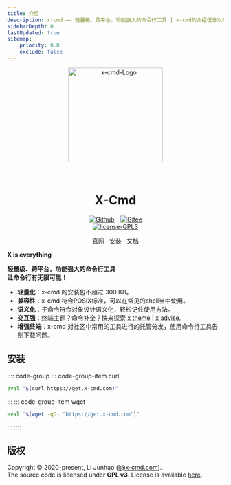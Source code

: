 ```yaml
---
title: 介绍
description: x-cmd —— 轻量级，跨平台，功能强大的命令行工具 | x-cmd的介绍信息以及使用教程，内含终端命令行主题，补全，代理，常用命令说明手册查找。
sidebarDepth: 0
lastUpdated: true
sitemap:
    priority: 0.8
    exclude: false
---
```


<p align="center">
    <img width="220" src="/images/logo.png" alt="x-cmd-Logo">
</p>
<p align="center">
    <h1 align="center" style="padding-top: 2rem;">X-Cmd</h1>
</p>
<p align="center">
    <a href="https://github.com/x-cmd/x-cmd" target="_blank"><img src="https://img.shields.io/badge/Github-X--CMD-lightgrey?style=social&logo=github" alt="Github" style="display:inline;margin:0 10px 0 0;"></a>
    <a href="https://gitee.com/x-cmd/x-cmd" target="_blank"><img src="https://img.shields.io/badge/Gitee-X--CMD-lightgrey?style=social&logo=gitee" alt="Gitee"></a>
    <br/>
    <a href="https://github.com/x-cmd/x-cmd/blob/main/LICENSE" target="_blank"><img src="https://img.shields.io/badge/License-GPL--3.0-blue?style=flat-square" alt="license-GPL3"></a>
</p>

<p align="center">
<a href="https://x-cmd.com">官网</a>
  ·
  <a href="#安装">安装</a>
  ·
  <a href="https://x-cmd.com/zh/guide/">文档</a>
</p>


**X is everything**

**轻量级、跨平台，功能强大的命令行工具<br>
让命令行有无限可能！**

- **轻量化**：x-cmd 的安装包不超过 300 KB。
- **兼容性**：x-cmd 符合POSIX标准，可以在常见的shell当中使用。
- **语义化**：子命令符合对象设计语义化，轻松记住使用方法。
- **交互强**：终端主题？命令补全？快来探索 [x theme](/guide/theme.html) | [x advise](/guide/advise.html)。
- **增强终端**：x-cmd 对社区中常用的工具进行的托管分发，使用命令行工具告别下载问题。

## 安装

:::: code-group
::: code-group-item curl
```bash
eval "$(curl https://get.x-cmd.com)"
```
:::
::: code-group-item wget
```bash
eval "$(wget -qO- "https://get.x-cmd.com")"
```
:::
::::

## 版权
Copyright © 2020-present, Li Junhao (l@x-cmd.com).<br>
The source code is licensed under **GPL v3**. License is available [here](https://github.com/x-cmd/x-cmd/blob/main/LICENSE).
